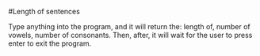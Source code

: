 #Length of sentences

Type anything into the program, and it will return the: length of, number of vowels, number of consonants. Then, after, it will wait for the user to press enter to exit the program.
